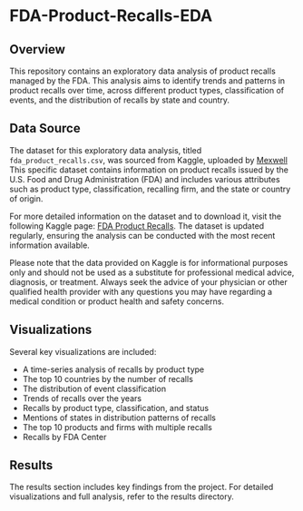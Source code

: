# FDA-Product-Recalls-EDA

## Overview
This repository contains an exploratory data analysis of product recalls managed by the FDA. This analysis aims to identify trends and patterns in product recalls over time, across different product types, classification of events, and the distribution of recalls by state and country.


## Data Source
The dataset for this exploratory data analysis, titled `fda_product_recalls.csv`, was sourced from Kaggle, uploaded by [Mexwell](https://www.kaggle.com/mexwell) 
This specific dataset contains information on product recalls issued by the U.S. Food and Drug Administration (FDA) and includes various attributes such as product type, classification, recalling firm, and the state or country of origin.

For more detailed information on the dataset and to download it, visit the following Kaggle page: [FDA Product Recalls](https://www.kaggle.com/datasets/mexwell/fda-product-recalls). The dataset is updated regularly, ensuring the analysis can be conducted with the most recent information available.

Please note that the data provided on Kaggle is for informational purposes only and should not be used as a substitute for professional medical advice, diagnosis, or treatment. Always seek the advice of your physician or other qualified health provider with any questions you may have regarding a medical condition or product health and safety concerns.

## Visualizations
Several key visualizations are included:
- A time-series analysis of recalls by product type
- The top 10 countries by the number of recalls
- The distribution of event classification
- Trends of recalls over the years
- Recalls by product type, classification, and status
- Mentions of states in distribution patterns of recalls
- The top 10 products and firms with multiple recalls
- Recalls by FDA Center

## Results 
The results section includes key findings from the project. For detailed visualizations and full analysis, refer to the results directory. 
